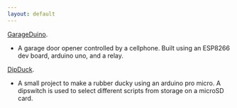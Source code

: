 ```yaml
---
layout: default
---
```


[GarageDuino](/GarageDuino).
  - A garage door opener controlled by a cellphone. Built using an ESP8266 dev board, arduino uno, and a relay.


[DipDuck](/DipDuck).
  - A small project to make a rubber ducky using an arduino pro micro. A dipswitch is used to select different scripts from storage on a microSD card.
